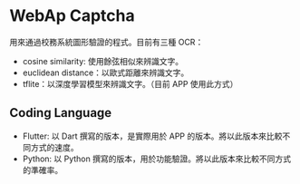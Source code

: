 # WebAp Captcha

用來通過校務系統圖形驗證的程式。目前有三種 OCR：
- cosine similarity: 使用餘弦相似來辨識文字。
- euclidean distance：以歐式距離來辨識文字。
- tflite：以深度學習模型來辨識文字。（目前 APP 使用此方式）

## Coding Language

- Flutter: 以 Dart 撰寫的版本，是實際用於 APP 的版本。將以此版本來比較不同方式的速度。
- Python: 以 Python 撰寫的版本，用於功能驗證。將以此版本來比較不同方式的準確率。

